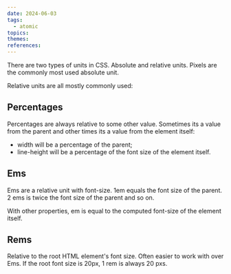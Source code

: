 ```yaml
---  
date: 2024-06-03  
tags:  
  - atomic  
topics:   
themes:   
references:   
---  
```

There are two types of units in CSS. Absolute and relative units. Pixels are the commonly most used absolute unit.  
  
Relative units are all mostly commonly used:  
  
## Percentages  
Percentages are always relative to some other value. Sometimes its a value from the parent and other times its a value from the element itself:  
- width will be a percentage of the parent;  
- line-height will be a percentage of the font size of the element itself.  
  
## Ems  
Ems are a relative unit with font-size. 1em equals the font size of the parent. 2 ems is twice the font size of the parent and so on.   
  
With other properties, em is equal to the computed font-size of the element itself.  
  
## Rems  
Relative to the root HTML element's font size. Often easier to work with over Ems. If the root font size is 20px, 1 rem is always 20 pxs.